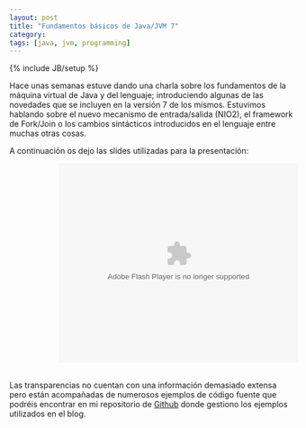 ```yaml
---
layout: post
title: "Fundamentos básicos de Java/JVM 7"
category: 
tags: [java, jvm, programming]
---
```

{% include JB/setup %}

Hace unas semanas estuve dando una charla sobre los fundamentos de la máquina virtual de Java y del lenguaje; introduciendo algunas de las novedades que se incluyen en la versión 7 de los mismos. Estuvimos hablando sobre el nuevo mecanismo de entrada/salida (NIO2), el framework de Fork/Join o los cambios sintácticos introducidos en el lenguaje entre muchas otras cosas.

A continuación os dejo las slides utilizadas para la presentación:

<div style="width:600px" id="__ss_12536947" align="center">
	<object id="__sse12536947" width="425" height="355"><param name="movie" value="http://static.slidesharecdn.com/swf/ssplayer2.swf?doc=jvm-fundamentals-120414044311-phpapp02%26stripped_title=jvm-fundamentals%26userName=miguelinlas3" /><param name="allowFullScreen" value="true"/><param name="allowScriptAccess" value="always"/><param name="wmode" value="transparent"/>
		<embed name="__sse12536947" src="http://static.slidesharecdn.com/swf/ssplayer2.swf?doc=jvm-fundamentals-120414044311-phpapp02%26stripped_title=jvm-fundamentals%26userName=miguelinlas3" type="application/x-shockwave-flash" allowscriptaccess="always" allowfullscreen="true" wmode="transparent" width="425" height="355"></embed>
	</object>
</div>
<br/>

Las transparencias no cuentan con una información demasiado extensa pero están acompañadas de numerosos ejemplos de código fuente que podréis encontrar en mi repositorio de [Github](https://github.com/migue/blog-examples/tree/master/jvm-fundamentals) donde gestiono los ejemplos utilizados en el blog. 